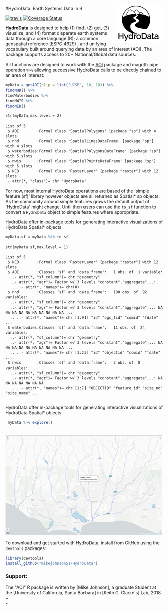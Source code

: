 #HydroData: Earth Systems Data in R <img src="man/figures/logo.png" width=160 height = 120 align="right" />

[![travis](https://travis-ci.org/mikejohnson51/HydroData.svg?branch=master)](http://travis-ci.org/mikejohnson51/HydroData) [![Coverage Status](https://img.shields.io/coveralls/github/mikejohnson51/HydroData.svg)](https://coveralls.io/github/mikejohnson51/HydroData?branch=master)

**HydroData** is designed to help (1) find, (2) get, (3) visualize, and (4) format disparate earth systems data through a core language (R); a common geospatial reference (ESPG:4629) ; and unifying vocabulary built around querying data by an area of interest (AOI). The package supports access to 20+ National/Global data sources. 

All functions are designed to work with the [AOI](https://mikejohnson51.github.io/AOI/) package and magrittr pipe operation `%>%` allowing successive HydroData calls to be directly chained to an area of interest:

```r
myData = getAOI(clip = list("UCSB", 10, 10)) %>% 
findNHD() %>% 
findWaterbodies %>% 
findNWIS %>% 
findNED()
```
```
str(myData,max.level = 2)

List of 5
 $ AOI        :Formal class 'SpatialPolygons' [package "sp"] with 4 slots
 $ nhd        :Formal class 'SpatialLinesDataFrame' [package "sp"] with 4 slots
 $ waterbodies:Formal class 'SpatialPolygonsDataFrame' [package "sp"] with 5 slots
 $ nwis       :Formal class 'SpatialPointsDataFrame' [package "sp"] with 5 slots
 $ NED        :Formal class 'RasterLayer' [package "raster"] with 12 slots
 - attr(*, "class")= chr "HydroData"
```

For now, most internal HydroData operations are based of the 'simple feature (sf)' library however objects are all returned as Spatial* sp objects. As the community around simple features grows the default output of 'HydroData' might change. Until then users can use the `to_sf` function to convert a `HydroData` object to simple features where appropriate.

HydroData offer in-package tools for generating interactive visualizations of HydroData Spatial* objects

```r
myData.sf = myData %>% to_sf
```
```
str(myData.sf,max.level = 1)

List of 5
 $ NED        :Formal class 'RasterLayer' [package "raster"] with 12 slots
 $ AOI        :Classes ‘sf’ and 'data.frame':	1 obs. of  1 variable:
  ..- attr(*, "sf_column")= chr "geometry"
  ..- attr(*, "agr")= Factor w/ 3 levels "constant","aggregate",..: 
  .. ..- attr(*, "names")= chr(0) 
 $ nhd        :Classes ‘sf’ and 'data.frame':	100 obs. of  92 variables:
  ..- attr(*, "sf_column")= chr "geometry"
  ..- attr(*, "agr")= Factor w/ 3 levels "constant","aggregate",..: NA NA NA NA NA NA NA NA NA NA ...
  .. ..- attr(*, "names")= chr [1:91] "id" "ogc_fid" "comid" "fdate" ...
 $ waterbodies:Classes ‘sf’ and 'data.frame':	11 obs. of  24 variables:
  ..- attr(*, "sf_column")= chr "geometry"
  ..- attr(*, "agr")= Factor w/ 3 levels "constant","aggregate",..: NA NA NA NA NA NA NA NA NA NA ...
  .. ..- attr(*, "names")= chr [1:23] "id" "objectid" "comid" "fdate" ...
 $ nwis       :Classes ‘sf’ and 'data.frame':	3 obs. of  8 variables:
  ..- attr(*, "sf_column")= chr "geometry"
  ..- attr(*, "agr")= Factor w/ 3 levels "constant","aggregate",..: NA NA NA NA NA NA NA
  .. ..- attr(*, "names")= chr [1:7] "OBJECTID" "feature_id" "site_no" "site_name" ...
  
```
HydroData offer in-package tools for generating interactive visualizations of HydroData Spatial* objects

```r
 myData %>% explore()

```
<br>
<img src="man/figures/explore_ex.png" width=500 />
<br>

To download and get started with HydroData, install from GitHub using the `devtools` packages:

```r
library(devtools)
install_github("mikejohnson51/HydroData")
```

### Support:

The "AOI" R package is written by [Mike Johnson], a graduate Student at the [University of California, Santa Barbara] in [Keith C. Clarke's] Lab, 2018. ~<br>~


